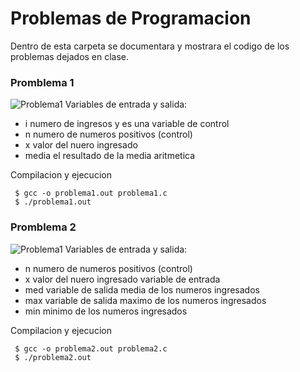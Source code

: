 # Problemas de Programacion

Dentro de esta carpeta se documentara y mostrara el codigo de los problemas dejados en clase.

### Promblema 1
![Problema1](Imagenes/problema1.jpg)
Variables de entrada y salida:
 - i numero de ingresos y es una variable de control
 - n numero de numeros positivos (control)
 - x valor del nuero ingresado
 - media el resultado de la media aritmetica

Compilacion y ejecucion
```
 $ gcc -o problema1.out problema1.c
 $ ./problema1.out 
```

### Promblema 2
![Problema1](Imagenes/problema2.jpg)
Variables de entrada y salida:
 - n numero de numeros positivos (control)
 - x valor del nuero ingresado variable de entrada
 - med variable de salida media de los numeros ingresados
 - max variable de salida maximo de los numeros ingresados
 - min minimo de los numeros ingresados

Compilacion y ejecucion
```
 $ gcc -o problema2.out problema2.c
 $ ./problema2.out 
```